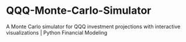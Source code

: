 # QQQ-Monte-Carlo-Simulator
A Monte Carlo simulator for QQQ investment projections with interactive visualizations | Python Financial Modeling

